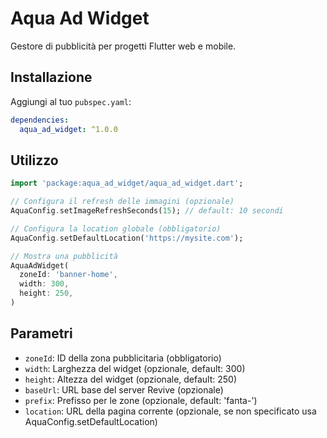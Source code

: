 # Aqua Ad Widget

Gestore di pubblicità per progetti Flutter web e mobile.

## Installazione

Aggiungi al tuo `pubspec.yaml`:

```yaml
dependencies:
  aqua_ad_widget: ^1.0.0
```

## Utilizzo

```dart
import 'package:aqua_ad_widget/aqua_ad_widget.dart';

// Configura il refresh delle immagini (opzionale)
AquaConfig.setImageRefreshSeconds(15); // default: 10 secondi

// Configura la location globale (obbligatorio)
AquaConfig.setDefaultLocation('https://mysite.com');

// Mostra una pubblicità
AquaAdWidget(
  zoneId: 'banner-home',
  width: 300,
  height: 250,
)
```

## Parametri

- `zoneId`: ID della zona pubblicitaria (obbligatorio)
- `width`: Larghezza del widget (opzionale, default: 300)
- `height`: Altezza del widget (opzionale, default: 250)
- `baseUrl`: URL base del server Revive (opzionale)
- `prefix`: Prefisso per le zone (opzionale, default: 'fanta-')
- `location`: URL della pagina corrente (opzionale, se non specificato usa AquaConfig.setDefaultLocation)
